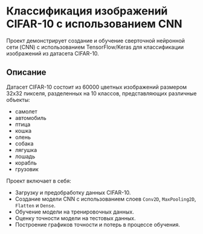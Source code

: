# Классификация изображений CIFAR-10 с использованием CNN

Проект демонстрирует создание и обучение сверточной нейронной сети (CNN) с использованием TensorFlow/Keras для классификации изображений из датасета CIFAR-10.

## Описание

Датасет CIFAR-10 состоит из 60000 цветных изображений размером 32x32 пикселя, разделенных на 10 классов, представляющих различные объекты:

-   самолет
-   автомобиль
-   птица
-   кошка
-   олень
-   собака
-   лягушка
-   лошадь
-   корабль
-   грузовик

Проект включает в себя:

-   Загрузку и предобработку данных CIFAR-10.
-   Создание модели CNN с использованием слоев `Conv2D`, `MaxPooling2D`, `Flatten` и `Dense`.
-   Обучение модели на тренировочных данных.
-   Оценку точности модели на тестовых данных.
-   Построение графиков точности и потерь в процессе обучения.
